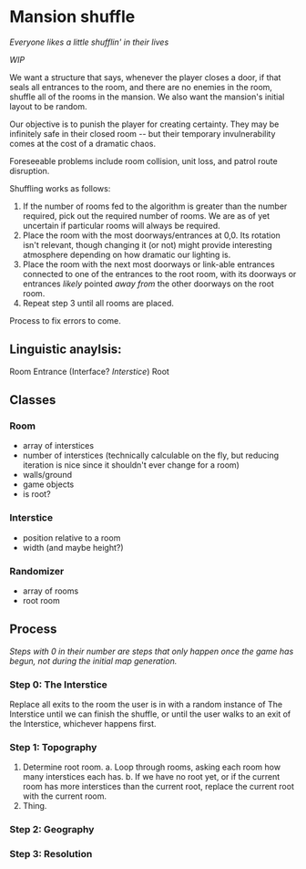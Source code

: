 Mansion shuffle
===============
*Everyone likes a little shufflin' in their lives*

*WIP*

We want a structure that says, whenever the player closes a door, if that seals all entrances to the room, and there are no enemies in the room, shuffle all of the rooms in the mansion. We also want the mansion's initial layout to be random. 

Our objective is to punish the player for creating certainty. They may be infinitely safe in their closed room -- but their temporary invulnerability comes at the cost of a dramatic chaos.

Foreseeable problems include room collision, unit loss, and patrol route disruption.

Shuffling works as follows:
1. If the number of rooms fed to the algorithm is greater than the number required, pick out the required number of rooms. We are as of yet uncertain if particular rooms will always be required.
2. Place the room with the most doorways/entrances at 0,0. Its rotation isn't relevant, though changing it (or not) might provide interesting atmosphere depending on how dramatic our lighting is.
3. Place the room with the next most doorways or link-able entrances connected to one of the entrances to the root room, with its doorways or entrances *likely* pointed *away from* the other doorways on the root room.
4. Repeat step 3 until all rooms are placed.

Process to fix errors to come.

## Linguistic anaylsis:
Room
Entrance (Interface? _Interstice_)
Root

## Classes
### Room
- array of interstices
- number of interstices (technically calculable on the fly, but reducing iteration is nice since it shouldn't ever change for a room)
- walls/ground
- game objects
- is root?

### Interstice
- position relative to a room
- width (and maybe height?)

### Randomizer
- array of rooms
- root room

## Process
*Steps with 0 in their number are steps that only happen once the game has begun, not during the initial map generation.*

### Step 0: The Interstice
Replace all exits to the room the user is in with a random instance of The Interstice until we can finish the shuffle, or until the user walks to an exit of the Interstice, whichever happens first.

### Step 1: Topography
1. Determine root room.
a. Loop through rooms, asking each room how many interstices each has.
b. If we have no root yet, or if the current room has more interstices than the current root, replace the current root with the current room.
2. Thing.

### Step 2: Geography
### Step 3: Resolution
